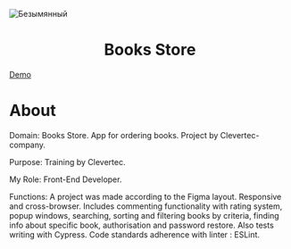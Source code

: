 ![Безымянный](https://user-images.githubusercontent.com/85346735/231833642-b75b1b5d-0d99-4a1d-9965-97379a784050.png)

<h1 align="center">Books Store</h1>
<a href="https://books-24wbj94ew-smokimod.vercel.app/#/local" target="_blank">Demo</a>
<h1>About</h1>
<p>Domain: Books Store. App for ordering books. Project by Clevertec-company.
<p>Purpose: Training by Clevertec.</p>
<p>My Role: Front-End Developer.</p>
<p>
Functions: A project was made according to the Figma layout. Responsive and cross-browser. Includes commenting functionality with rating system, popup windows, searching, sorting and filtering books by criteria, finding info about specific book, authorisation and password restore. Also tests writing with Cypress. Code standards adherence with linter : ESLint.
</p>
</p>
